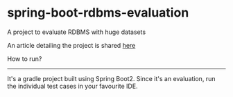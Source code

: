# spring-boot-rdbms-evaluation
A project to evaluate RDBMS with huge datasets

An article detailing the project is shared <a href="https://medium.com/@maqbool.ahmed.mca/spring-data-jpa-vs-data-jdbc-evaluation-b36d8834ead6">here</a>

How to run?
***********
It's a gradle project built using Spring Boot2. Since it's an evaluation, run the individual test cases in your favourite IDE.
